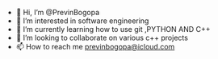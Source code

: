 - 👋 Hi, I’m @PrevinBogopa
- 👀 I’m interested in software engineering 
- 🌱 I’m currently learning how to use git ,PYTHON AND C++
- 💞️ I’m looking to collaborate on various c++ projects 
- 📫 How to reach me previnbogopa@icloud.com

<!---
PrevinBogopa/PrevinBogopa is a ✨ special ✨ repository because its `README.md` (this file) appears on your GitHub profile.
You can click the Preview link to take a look at your changes.
--->
